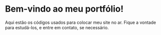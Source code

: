 # Bem-vindo ao meu portfólio!

Aqui estão os códigos usados para colocar meu site no ar.
Fique a vontade para estudá-los, e entre em contato, se necessário.
